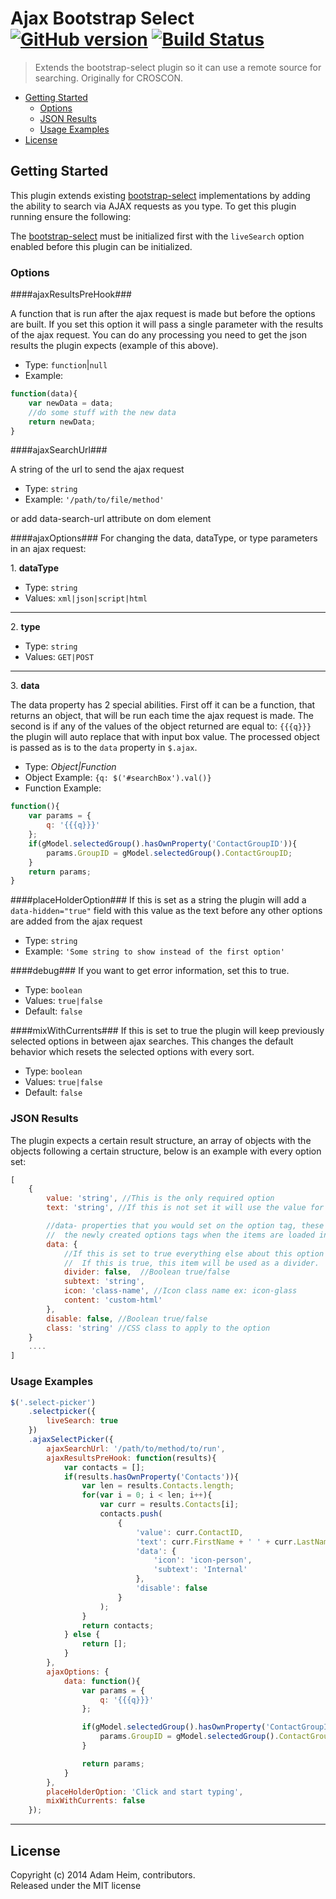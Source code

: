 # Ajax Bootstrap Select [![GitHub version](https://badge.fury.io/gh/truckingsim%2FAjax-Bootstrap-Select.svg)](http://badge.fury.io/gh/truckingsim%2FAjax-Bootstrap-Select)  [![Build Status](https://travis-ci.org/truckingsim/Ajax-Bootstrap-Select.svg)](https://travis-ci.org/truckingsim/Ajax-Bootstrap-Select) 


> Extends the bootstrap-select plugin so it can use a remote source for searching. Originally for CROSCON.

* [Getting Started](#getting-started)
  * [Options](#options)
  * [JSON Results](#json-results)
  * [Usage Examples](#usage-examples)
* [License](#license)


## Getting Started
This plugin extends existing [bootstrap-select](https://github.com/silviomoreto/bootstrap-select) implementations by adding the ability to search via AJAX requests as you type. To get this plugin running ensure the following:

The [bootstrap-select](https://github.com/silviomoreto/bootstrap-select) must be initialized first with the `liveSearch` option enabled before this plugin can be initialized.


### Options

####ajaxResultsPreHook###

A function that is run after the ajax request is made but before the options are built.  If you set this option it will pass a single parameter with the results of the ajax request.  You can do any processing you need to get the json results the plugin expects (example of this above).

* Type: `function`|`null`
* Example:

```js
function(data){
    var newData = data;
    //do some stuff with the new data
    return newData;
}
```

####ajaxSearchUrl###

A string of the url to send the ajax request

* Type: `string`
* Example: `'/path/to/file/method'`

 or add data-search-url attribute on dom element

####ajaxOptions###
For changing the data, dataType, or type parameters in an ajax request:

1\. **dataType**

* Type: `string`
* Values: `xml|json|script|html`

***

2\. **type**

* Type: `string`
* Values: `GET|POST`

***

3\. **data**

The data property has 2 special abilities.  First off it can be a function, that returns an object, that will be run each time the ajax request is made.  The second is if any of the values of the object returned are equal to: `{{{q}}}` the plugin will auto replace that with input box value.  The processed object is passed as is to the `data` property in `$.ajax`.

* Type: *Object|Function*
* Object Example: `{q: $('#searchBox').val()}`
* Function Example:

```js
function(){
    var params = {
        q: '{{{q}}}'
    };
    if(gModel.selectedGroup().hasOwnProperty('ContactGroupID')){
        params.GroupID = gModel.selectedGroup().ContactGroupID;
    }
    return params;
}
```
####placeHolderOption###
If this is set as a string the plugin will add a `data-hidden="true"` field with this value as the text before any other options are added from the ajax request

* Type: `string`
* Example: `'Some string to show instead of the first option'`

####debug###
If you want to get error information, set this to true.

* Type: `boolean`
* Values: `true|false`
* Default: `false`

####mixWithCurrents###
If this is set to true the plugin will keep previously selected options in between ajax searches.  This changes the default behavior which resets the selected options with every sort.

* Type: `boolean`
* Values: `true|false`
* Default: `false`


### JSON Results
The plugin expects a certain result structure, an array of objects with the objects following a certain structure, below is an example with every option set:

```js
[
	{
		value: 'string', //This is the only required option
		text: 'string', //If this is not set it will use the value for the text

		//data- properties that you would set on the option tag, these will be set on
        //  the newly created options tags when the items are loaded in
		data: {
			//If this is set to true everything else about this option will be ignored.
            //  If this is true, this item will be used as a divider.
			divider: false,  //Boolean true/false
			subtext: 'string',
			icon: 'class-name', //Icon class name ex: icon-glass
			content: 'custom-html'
		},
		disable: false, //Boolean true/false
		class: 'string' //CSS class to apply to the option
	}
	....
]
```


### Usage Examples

```js
$('.select-picker')
    .selectpicker({
        liveSearch: true
    })
    .ajaxSelectPicker({
        ajaxSearchUrl: '/path/to/method/to/run',
        ajaxResultsPreHook: function(results){
            var contacts = [];
            if(results.hasOwnProperty('Contacts')){
                var len = results.Contacts.length;
                for(var i = 0; i < len; i++){
                    var curr = results.Contacts[i];
                    contacts.push(
                        {
                            'value': curr.ContactID,
                            'text': curr.FirstName + ' ' + curr.LastName,
                            'data': {
                                'icon': 'icon-person',
                                'subtext': 'Internal'
                            },
                            'disable': false
                        }
                    );
                }
                return contacts;
            } else {
                return [];
            }
        },
        ajaxOptions: {
            data: function(){
                var params = {
                    q: '{{{q}}}'
                };

                if(gModel.selectedGroup().hasOwnProperty('ContactGroupID')){
                    params.GroupID = gModel.selectedGroup().ContactGroupID;
                }

                return params;
            }
        },
        placeHolderOption: 'Click and start typing',
        mixWithCurrents: false
    });
```


***

## License
Copyright (c) 2014 Adam Heim, contributors.  
Released under the MIT license
